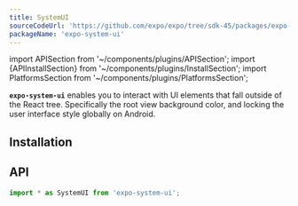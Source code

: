 ```yaml
---
title: SystemUI
sourceCodeUrl: 'https://github.com/expo/expo/tree/sdk-45/packages/expo-system-ui'
packageName: 'expo-system-ui'
---
```


import APISection from '~/components/plugins/APISection';
import {APIInstallSection} from '~/components/plugins/InstallSection';
import PlatformsSection from '~/components/plugins/PlatformsSection';

**`expo-system-ui`** enables you to interact with UI elements that fall outside of the React tree. Specifically the root view background color, and locking the user interface style globally on Android.

<PlatformsSection ios simulator web android emulator />

## Installation

<APIInstallSection />

## API

```js
import * as SystemUI from 'expo-system-ui';
```

<APISection packageName="expo-system-ui" apiName="SystemUI" />
